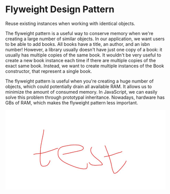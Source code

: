 # Flyweight Design Pattern

Reuse existing instances when working with identical objects.

The flyweight pattern is a useful way to conserve memory when we're creating
a large number of similar objects.
In our application, we want users to be able to add books. All books have
a title, an author, and an isbn number! However, a library usually doesn't have
just one copy of a book: it usually has multiple copies of the same book.
It wouldn't be very useful to create a new book instance each time if there are
multiple copies of the exact same book. Instead, we want to create multiple
instances of the Book constructor, that represent a single book.

The flyweight pattern is useful when you're creating a huge
number of objects, which could potentially drain all available RAM. It allows us
to minimize the amount of consumed memory.
In JavaScript, we can easily solve this problem through prototypal inheritance.
Nowadays, hardware has GBs of RAM, which makes the flyweight pattern
less important.

![alt text](https://github.com/nchathu2014/design-pattern-final/blob/master/src/images/test.jpg?raw=true)
